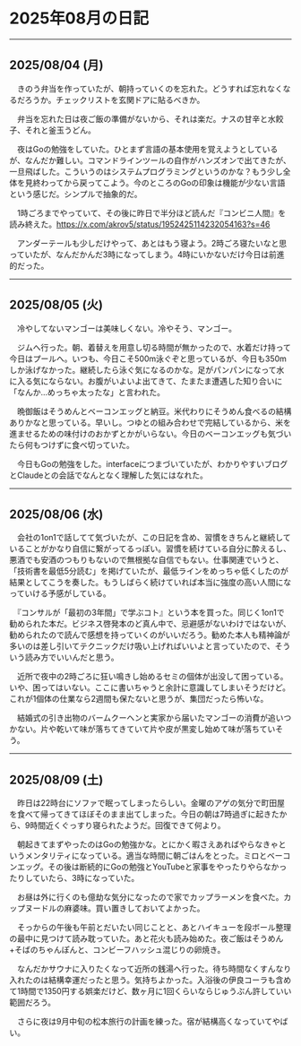 # 2025年08月の日記

---

## 2025/08/04 (月)

　きのう弁当を作っていたが、朝持っていくのを忘れた。どうすれば忘れなくなるだろうか。チェックリストを玄関ドアに貼るべきか。

　弁当を忘れた日は夜ご飯の準備がないから、それは楽だ。ナスの甘辛と水餃子、それと釜玉うどん。

　夜はGoの勉強をしていた。ひとまず言語の基本使用を覚えようとしているが、なんだか難しい。コマンドラインツールの自作がハンズオンで出てきたが、一旦飛ばした。こういうのはシステムプログラミングというのかな？もう少し全体を見終わってから戻ってこよう。今のところのGoの印象は機能が少ない言語という感じだ。シンプルで抽象的だ。

　1時ごろまでやっていて、その後に昨日で半分ほど読んだ『コンビニ人間』を読み終えた。<https://x.com/akrov5/status/1952425114232054163?s=46>

　アンダーテールも少しだけやって、あとはもう寝よう。2時ごろ寝たいなと思っていたが、なんだかんだ3時になってしまう。4時にいかないだけ今日は前進的だった。

---

## 2025/08/05 (火)

　冷やしてないマンゴーは美味しくない。冷やそう、マンゴー。

　ジムへ行った。朝、着替えを用意し切る時間が無かったので、水着だけ持って今日はプールへ。いつも、今日こそ500m泳ぐぞと思っているが、今日も350mしか泳げなかった。継続したら泳ぐ気になるのかな。足がパンパンになって水に入る気にならない。お腹がいよいよ出てきて、たまたま遭遇した知り合いに「なんか...めっちゃ太ったな」と言われた。

　晩御飯はそうめんとベーコンエッグと納豆。米代わりにそうめん食べるの結構ありかなと思っている。早いし。つゆとの組み合わせで完結しているから、米を進ませるための味付けのおかずとかがいらない。今日のベーコンエッグも気づいたら何もつけずに食べ切っていた。

　今日もGoの勉強をした。interfaceにつまづいていたが、わかりやすいブログとClaudeとの会話でなんとなく理解した気にはなれた。

---

## 2025/08/06 (水)

　会社の1on1で話してて気づいたが、この日記を含め、習慣をきちんと継続していることがかなり自信に繋がってるっぽい。習慣を続けている自分に酔えるし、悪酒でも安酒のつもりもないので無根拠な自信でもない。仕事関連でいうと、「技術書を最低5分読む」を掲げていたが、最低ラインをめっちゃ低くしたのが結果としてこうを奏した。もうしばらく続けていれば本当に強度の高い人間になっていける予感がしている。

　『コンサルが「最初の3年間」で学ぶコト』という本を買った。同じく1on1で勧められた本だ。ビジネス啓発本のど真ん中で、忌避感がないわけではないが、勧められたので読んで感想を持っていくのがいいだろう。勧めた本人も精神論が多いのは差し引いてテクニックだけ吸い上げればいいよと言っていたので、そういう読み方でいいんだと思う。

　近所で夜中の2時ごろに狂い鳴きし始めるセミの個体が出没して困っている。いや、困ってはいない。ここに書いちゃうと余計に意識してしまいそうだけど。これが1個体の仕業なら2週間も保たないと思うが、集団だったら怖いな。

　結婚式の引き出物のバームクーヘンと実家から届いたマンゴーの消費が追いつかない。片や乾いて味が落ちてきていて片や皮が黒変し始めて味が落ちていそう。

---

## 2025/08/09 (土)

　昨日は22時台にソファで眠ってしまったらしい。金曜のアゲの気分で町田屋を食べて帰ってきてほぼそのまま出てしまった。今日の朝は7時過ぎに起きたから、9時間近くぐっすり寝られたようだ。回復できて何より。

　朝起きてまずやったのはGoの勉強かな。とにかく暇さえあればやらなきゃというメンタリティになっている。適当な時間に朝ごはんをとった。ミロとベーコンエッグ。その後は断続的にGoの勉強とYouTubeと家事をやったりやらなかったりしていたら、3時になっていた。

　お昼は外に行くのも億劫な気分になったので家でカップラーメンを食べた。カップヌードルの麻婆味。買い置きしておいてよかった。

　そっからの午後も午前とだいたい同じことと、あとハイキューを段ボール整理の最中に見つけて読み耽っていた。あと花火も読み始めた。夜ご飯はそうめん+そばのちゃんぽんと、コンビーフハッシュ混じりの卵焼き。

　なんだかサウナに入りたくなって近所の銭湯へ行った。待ち時間なくすんなり入れたのは結構幸運だったと思う。気持ちよかった。入浴後の伊良コーラも含めて1時間で1350円する娯楽だけど、数ヶ月に1回くらいならじゅうぶん許していい範囲だろう。

　さらに夜は9月中旬の松本旅行の計画を練った。宿が結構高くなっていてやばい。


